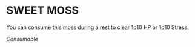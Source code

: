 ﻿---
tags:
  - Item
  - Consumable
name: 'SWEET MOSS'
description: 'You can consume this moss during a rest to clear 1d10 HP or 1d10 Stress.'
---

# SWEET MOSS

You can consume this moss during a rest to clear 1d10 HP or 1d10 Stress.

*Consumable*
